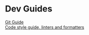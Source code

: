 # Dev Guides

[Git Guide](git/README.md)\
[Code style guide, linters and formatters](style-guide-linters-and-formatters.md)
